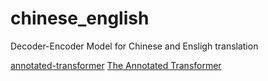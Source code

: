 # chinese_english
Decoder-Encoder Model for Chinese and Ensligh translation

[annotated-transformer](https://github.com/harvardnlp/annotated-transformer/blob/master/AnnotatedTransformer.ipynb)
[The Annotated Transformer](https://nlp.seas.harvard.edu/2018/04/03/attention.html)
